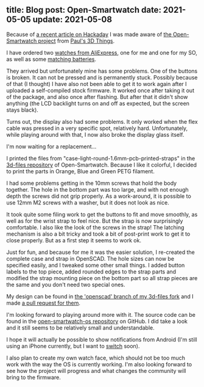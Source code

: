 title: Blog
post: Open-Smartwatch
date: 2021-05-05
update: 2021-05-08
---

Because of [a recent article on Hackaday](https://hackaday.com/2021/04/08/an-open-source-smart-watch-youd-actually-wear/) I was made aware of [the Open-Smartwatch project](https://open-smartwatch.github.io/) from [Paul's 3D Things](https://p3dt.net/).

I have ordered two [watches from AliExpress](https://de.aliexpress.com/item/1005002341342799.html), one for me and one for my SO, as well as some [matching batteries](https://de.aliexpress.com/item/4000121983257.html).

They arrived but unfortunately mine has some problems.
One of the buttons is broken.
It can not be pressed and is permanently stuck.
Possibly because of that (I thought) I have also not been able to get it to work again after I uploaded a self-compiled stock firmware.
It worked once after taking it out of the package, and also once after flashing.
But after that it didn't show anything (the LCD backlight turns on and off as expected, but the screen stays black).

Turns out, the display also had some problems.
It only worked when the flex cable was pressed in a very specific spot, relatively hard.
Unfortunately, while playing around with that, I now also broke the display glass itself.

I'm now waiting for a replacement...

I printed the files from "case-light-round-1.6mm-pcb-printed-straps" in the [3d-files repository](https://github.com/Open-Smartwatch/3d-files/) of Open-Smartwatch.
Because I like it colorful, I decided to print the parts in Orange, Blue and Green PETG filament.

I had some problems getting in the 10mm screws that hold the body together.
The hole in the bottom part was too large, and with not enough depth the screws did not grip properly.
As a work-around, it is possible to use 12mm M2 screws with a washer, but it does not look as nice.

It took quite some filing work to get the buttons to fit and move smoothly, as well as for the wrist strap to feel nice.
But the strap is now surprisingly comfortable.
I also like the look of the screws in the strap!
The latching mechanism is also a bit tricky and took a bit of post-print work to get it to close properly.
But as a first step it seems to work ok.

Just for fun, and because for me it was the easier solution, I re-created the complete case and strap in OpenSCAD.
The hole sizes can now be specified easily, and I tweaked some other small things.
I added button labels to the top piece, added rounded edges to the strap parts and modified the strap mounting piece on the bottom part so all strap pieces are the same and you don't need two special ones.

My design can be found in [the 'openscad' branch of my 3d-files fork](https://github.com/xythobuz/3d-files/tree/openscad) and I made [a pull request for them](https://github.com/Open-Smartwatch/3d-files/pull/7).

<!--%
lightgallery([
    [ "img/osw_prints.jpg", "All my prints for the development of my re-design" ],
    [ "img/opensmartwatch_1.jpg", "Original 3D printed case and wrist strap" ],
    [ "img/osw_design_1.png", "Work in progress of my re-design" ],
    [ "img/osw_design_2.png", "Work in progress of my re-design, with colors" ]
])
%-->

I'm looking forward to playing around more with it. The source code can be found in the [open-smartwatch-os repository](https://github.com/Open-Smartwatch/open-smartwatch-os) on GitHub.
I did take a look and it still seems to be relatively small and understandable.

I hope it will actually be possible to show notifications from Android (I'm still using an iPhone currently, but I want to [switch](https://www.indiegogo.com/projects/astro-slide-5g-transformer) soon).

I also plan to create my own watch face, which should not be too much work with the way the OS is currently working.
I'm also looking forward to see how the project will progress and what changes the community will bring to the firmware.
